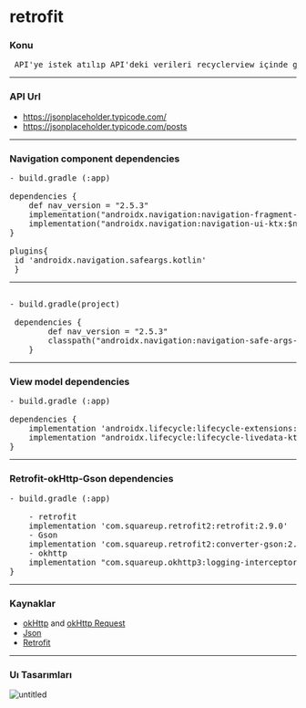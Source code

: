 # retrofit

### Konu 
<pre> API'ye istek atılıp API'deki verileri recyclerview içinde göstermek </pre>
<hr>

### API Url
* https://jsonplaceholder.typicode.com/
* https://jsonplaceholder.typicode.com/posts
<hr>

### Navigation component dependencies
<pre>
- build.gradle (:app)

dependencies {
    def nav_version = "2.5.3"
    implementation("androidx.navigation:navigation-fragment-ktx:$nav_version")
    implementation("androidx.navigation:navigation-ui-ktx:$nav_version")
}<br>
plugins{
 id 'androidx.navigation.safeargs.kotlin'
 }
<hr> 
- build.gradle(project) 

 dependencies {
        def nav_version = "2.5.3"
        classpath("androidx.navigation:navigation-safe-args-gradle-plugin:$nav_version")
    }
</pre>
<hr>

### View model dependencies
<pre>
- build.gradle (:app)

dependencies {
    implementation 'androidx.lifecycle:lifecycle-extensions:2.2.0'
    implementation "androidx.lifecycle:lifecycle-livedata-ktx:2.6.1"
}
</pre>
<hr>

### Retrofit-okHttp-Gson dependencies
<pre>
- build.gradle (:app)

    - retrofit
    implementation 'com.squareup.retrofit2:retrofit:2.9.0'
    - Gson
    implementation 'com.squareup.retrofit2:converter-gson:2.9.0'
    - okhttp
    implementation "com.squareup.okhttp3:logging-interceptor:4.9.0"
}
</pre>
<hr>

### Kaynaklar
* [okHttp](https://square.github.io/okhttp/recipes/) and [okHttp Request](https://medium.com/@rohan.s.jahagirdar/android-http-requests-in-kotlin-with-okhttp-5525f879b9e5)
* [Json](https://www.tutorialspoint.com/how-to-parse-json-on-android-using-kotlin)
* [Retrofit](https://square.github.io/retrofit/)
<hr>

### Uı Tasarımları

![untitled](https://user-images.githubusercontent.com/76566952/236407478-7e7c6fe4-fb58-4b24-99df-d0594053380d.gif)
